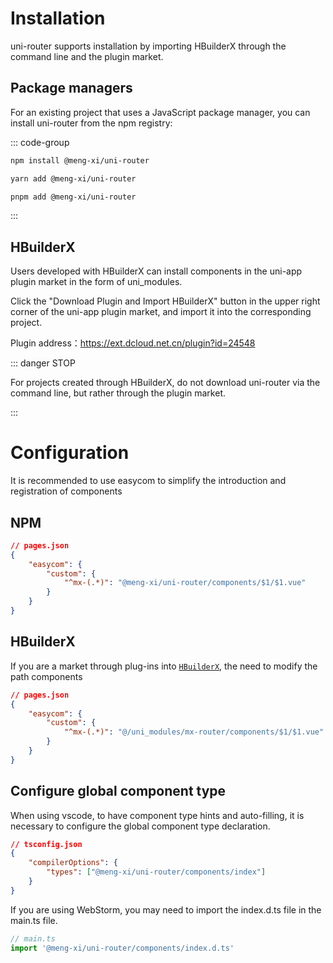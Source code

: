 # Installation

uni-router supports installation by importing HBuilderX through the command line and the plugin market.

## Package managers

For an existing project that uses a JavaScript package manager, you can install uni-router from the npm registry:

::: code-group

```bash [npm]
npm install @meng-xi/uni-router
```

```bash [yarn]
yarn add @meng-xi/uni-router
```

```bash [pnpm]
pnpm add @meng-xi/uni-router
```

:::

## HBuilderX

Users developed with HBuilderX can install components in the uni-app plugin market in the form of uni_modules.

Click the "Download Plugin and Import HBuilderX" button in the upper right corner of the uni-app plugin market, and import it into the corresponding project.

Plugin address：<a href="https://ext.dcloud.net.cn/plugin?id=24548" target="_blank">https://ext.dcloud.net.cn/plugin?id=24548</a>

::: danger STOP

For projects created through HBuilderX, do not download uni-router via the command line, but rather through the plugin market.

:::

# Configuration

It is recommended to use easycom to simplify the introduction and registration of components

## NPM

```json
// pages.json
{
	"easycom": {
		"custom": {
			"^mx-(.*)": "@meng-xi/uni-router/components/$1/$1.vue"
		}
	}
}
```

## HBuilderX

If you are a market through plug-ins into [`HBuilderX`](https://ext.dcloud.net.cn/plugin?id=24548), the need to modify the path components

```json
// pages.json
{
	"easycom": {
		"custom": {
			"^mx-(.*)": "@/uni_modules/mx-router/components/$1/$1.vue"
		}
	}
}
```

## Configure global component type

When using vscode, to have component type hints and auto-filling, it is necessary to configure the global component type declaration.

```json
// tsconfig.json
{
	"compilerOptions": {
		"types": ["@meng-xi/uni-router/components/index"]
	}
}
```

If you are using WebStorm, you may need to import the index.d.ts file in the main.ts file.

```typescript
// main.ts
import '@meng-xi/uni-router/components/index.d.ts'
```
